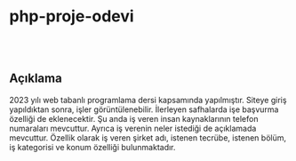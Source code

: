# php-proje-odevi
<br></br>
## Açıklama 

2023 yılı web tabanlı programlama dersi kapsamında yapılmıştır. Siteye giriş yapıldıktan sonra, işler görüntülenebilir. İlerleyen safhalarda işe başvurma özelliği de eklenecektir.
Şu anda iş veren insan kaynaklarının telefon numaraları mevcuttur. Ayrıca iş verenin neler istediği de açıklamada mevcuttur. Özellik olarak iş veren şirket adı, istenen tecrübe, istenen bölüm, iş kategorisi ve konum özelliği bulunmaktadır. 
